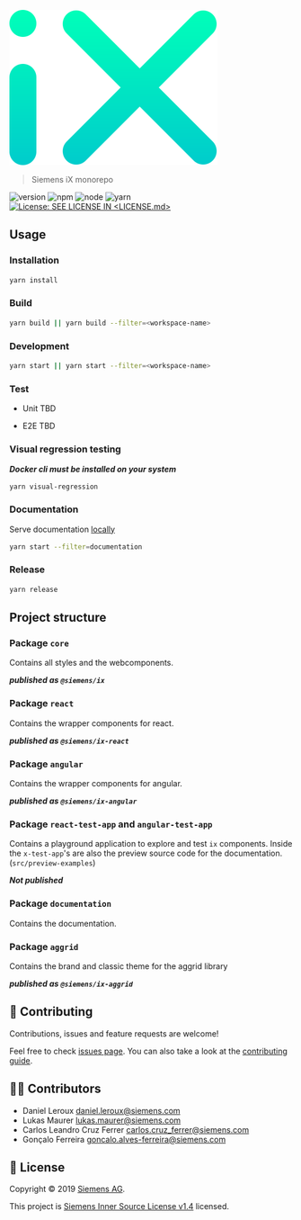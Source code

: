 ![iX](./logo.svg)

> Siemens iX monorepo

![version](https://img.shields.io/badge/version-0.0.0-green.svg)
![npm](https://img.shields.io/badge/npm-%3E%3D8.x.x-blue.svg)
![node](https://img.shields.io/badge/node-%3E%3D16.16.x-blue.svg)
![yarn](https://img.shields.io/badge/yarn->=1.x.x-blue.svg)
[![License: SEE LICENSE IN <LICENSE.md>](https://img.shields.io/badge/License-SEE%20LICENSE%20IN%20LICENSE.md-yellow.svg)](https://***REMOVED***/siemens-ix/siemens-ix/-/blob/main/LICENSE.md)

## Usage

### Installation

```sh
yarn install
```

### Build
```sh
yarn build || yarn build --filter=<workspace-name>
```

### Development
```sh
yarn start || yarn start --filter=<workspace-name>
```

### Test

- Unit TBD

- E2E TBD

### Visual regression testing

**_Docker cli must be installed on your system_**

```sh
yarn visual-regression
```

### Documentation

Serve documentation [locally](http://localhost:3000/siemens-ix/)

```sh
yarn start --filter=documentation
```

### Release

```sh
yarn release
```

## Project structure

### Package `core`

Contains all styles and the webcomponents.

**_published as `@siemens/ix`_**

### Package `react`

Contains the wrapper components for react.

**_published as `@siemens/ix-react`_**

### Package `angular`

Contains the wrapper components for angular.

**_published as `@siemens/ix-angular`_**

### Package `react-test-app` and `angular-test-app`

Contains a playground application to explore and test `ix` components.
Inside the `x-test-app`'s are also the preview source code for the documentation. (`src/preview-examples`)

**_Not published_**

### Package `documentation`

Contains the documentation.

### Package `aggrid`

Contains the brand and classic theme for the aggrid library

**_published as `@siemens/ix-aggrid`_**

## 🤝 Contributing

Contributions, issues and feature requests are welcome!

Feel free to check [issues page](https://***REMOVED***/siemens-ix/siemens-ix/-/issues). You can also take a look at the [contributing guide](https://***REMOVED***/siemens-ix/siemens-ix/-/blob/main/CONTRIBUTING.md).

## 👨‍💻 Contributors

- Daniel Leroux <daniel.leroux@siemens.com>
- Lukas Maurer <lukas.maurer@siemens.com>
- Carlos Leandro Cruz Ferrer <carlos.cruz_ferrer@siemens.com>
- Gonçalo Ferreira <goncalo.alves-ferreira@siemens.com>

## 📝 License

Copyright © 2019 [Siemens AG](https://www.siemens.com/).

This project is [Siemens Inner Source License v1.4](https://***REMOVED***/siemens-ix/siemens-ix/-/blob/main/LICENSE.md) licensed.
